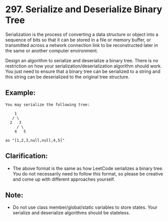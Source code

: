 # 297. Serialize and Deserialize Binary Tree

Serialization is the process of converting a data structure or object into a sequence of bits so that it can be stored in a file or memory buffer, or transmitted across a network connection link to be reconstructed later in the same or another computer environment.

Design an algorithm to serialize and deserialize a binary tree. There is no restriction on how your serialization/deserialization algorithm should work. You just need to ensure that a binary tree can be serialized to a string and this string can be deserialized to the original tree structure.

## Example: 

```
You may serialize the following tree:

    1
   / \
  2   3
     / \
    4   5

as "[1,2,3,null,null,4,5]"
```

## Clarification: 

* The above format is the same as how LeetCode serializes a binary tree. You do not necessarily need to follow this format, so please be creative and come up with different approaches yourself.

## Note: 

* Do not use class member/global/static variables to store states. Your serialize and deserialize algorithms should be stateless.